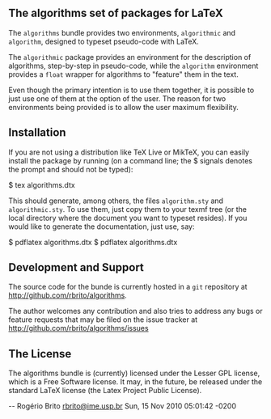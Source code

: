 The algorithms set of packages for LaTeX
----------------------------------------

The `algorithms` bundle provides two environments, `algorithmic` and
`algorithm`, designed to typeset pseudo-code with LaTeX.

The `algorithmic` package provides an environment for the description of
algorithms, step-by-step in pseudo-code, while the `algorithm`
environment provides a `float` wrapper for algorithms to "feature" them
in the text.

Even though the primary intention is to use them together, it is
possible to just use one of them at the option of the user.  The reason
for two environments being provided is to allow the user maximum
flexibility.


Installation
------------

If you are not using a distribution like TeX Live or MikTeX, you can
easily install the package by running (on a command line; the $ signals
denotes the prompt and should not be typed):

$ tex algorithms.dtx

This should generate, among others, the files `algorithm.sty` and
`algorithmic.sty`. To use them, just copy them to your texmf tree (or
the local directory where the document you want to typeset resides).  If
you would like to generate the documentation, just use, say:

$ pdflatex algorithms.dtx
$ pdflatex algorithms.dtx


Development and Support
-----------------------

The source code for the bunde is currently hosted in a `git` repository
at <http://github.com/rbrito/algorithms>.

The author welcomes any contribution and also tries to address any bugs
or feature requests that may be filed on the issue tracker at
<http://github.com/rbrito/algorithms/issues>


The License
-----------

The algorithms bundle is (currently) licensed under the Lesser GPL
license, which is a Free Software license. It may, in the future, be
released under the standard LaTeX license (the Latex Project Public
License).


 -- Rogério Brito <rbrito@ime.usp.br>  Sun, 15 Nov 2010 05:01:42 -0200
